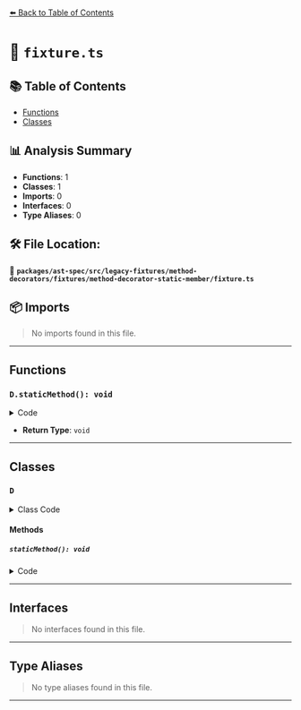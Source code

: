 [⬅️ Back to Table of Contents](../../../../../../../index.md)

# 📄 `fixture.ts`

## 📚 Table of Contents

- [Functions](#functions)
- [Classes](#classes)

## 📊 Analysis Summary

- **Functions**: 1
- **Classes**: 1
- **Imports**: 0
- **Interfaces**: 0
- **Type Aliases**: 0

## 🛠️ File Location:
📂 **`packages/ast-spec/src/legacy-fixtures/method-decorators/fixtures/method-decorator-static-member/fixture.ts`**

## 📦 Imports

> No imports found in this file.


---

## Functions

### `D.staticMethod(): void`

<details><summary>Code</summary>

```ts
@Foo
  static staticMethod() {}
```
</details>

- **Return Type**: `void`

---

## Classes

### `D`

<details><summary>Class Code</summary>

```ts
class D {
  @Foo
  static staticMethod() {}
}
```
</details>

#### Methods

##### `staticMethod(): void`

<details><summary>Code</summary>

```ts
@Foo
  static staticMethod() {}
```
</details>


---

## Interfaces

> No interfaces found in this file.


---

## Type Aliases

> No type aliases found in this file.


---